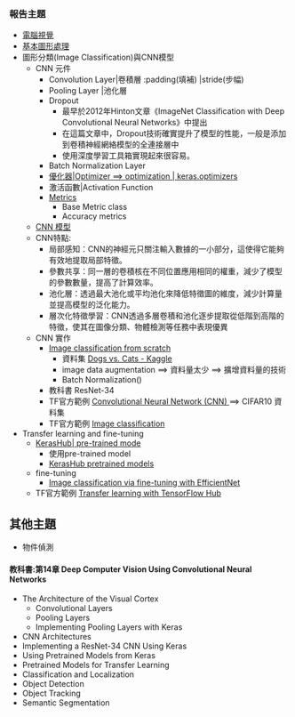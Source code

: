 ### 報告主題
- [電腦視覺](電腦視覺.md)
- [基本圖形處理](圖形處理常用套件.md)
- 圖形分類(Image Classification)與CNN模型
  - CNN 元件
    - Convolution Layer|卷積層 :padding(填補) |stride(步幅)
    - Pooling Layer |池化層
    - Dropout
      - 最早於2012年Hinton文章《ImageNet Classification with Deep Convolutional Neural Networks》中提出
      - 在這篇文章中，Dropout技術確實提升了模型的性能，一般是添加到卷積神經網絡模型的全連接層中
      - 使用深度學習工具箱實現起來很容易。
    - Batch Normalization Layer
    - [優化器|Optimizer ==> optimization | keras.optimizers](https://keras.io/api/optimizers/) 
    - 激活函數|Activation Function
    - [Metrics](https://keras.io/api/metrics/)
      - Base Metric class
      - Accuracy metrics
  - [CNN 模型](CNN_Model.md)
  - CNN特點:
    - 局部感知：CNN的神經元只關注輸入數據的一小部分，這使得它能夠有效地提取局部特徵。
    - 參數共享：同一層的卷積核在不同位置應用相同的權重，減少了模型的參數數量，提高了計算效率。
    - 池化層：透過最大池化或平均池化來降低特徵圖的維度，減少計算量並提高模型的泛化能力。
    - 層次化特徵學習：CNN透過多層卷積和池化逐步提取從低階到高階的特徵，使其在圖像分類、物體檢測等任務中表現優異
  - CNN 實作
    - [Image classification from scratch](https://keras.io/examples/vision/image_classification_from_scratch/)
      - 資料集 [Dogs vs. Cats - Kaggle](https://www.kaggle.com/c/dogs-vs-cats/overview)
      - image data augmentation ==> 資料量太少 ==> 擴增資料量的技術
      - Batch Normalization()
    - 教科書 ResNet-34
    - TF官方範例 [Convolutional Neural Network (CNN) ](https://www.tensorflow.org/tutorials/images/cnn)   ==> CIFAR10 資料集
    - TF官方範例 [Image classification](https://www.tensorflow.org/tutorials/images/classification)
- Transfer learning and fine-tuning
  - [KerasHub| pre-trained mode](https://keras.io/keras_hub/)
    - 使用pre-trained model
    - [KerasHub pretrained models](https://keras.io/keras_hub/presets/) 
  - fine-tuning
    - [Image classification via fine-tuning with EfficientNet](https://keras.io/examples/vision/swin_transformers/) 
  - TF官方範例 [Transfer learning with TensorFlow Hub](https://www.tensorflow.org/tutorials/images/transfer_learning_with_hub) 

## 其他主題 
- 物件偵測

#### 教科書:第14章 Deep Computer Vision Using Convolutional Neural Networks
- The Architecture of the Visual Cortex
  - Convolutional Layers
  - Pooling Layers
  - Implementing Pooling Layers with Keras
- CNN Architectures
- Implementing a ResNet-34 CNN Using Keras
- Using Pretrained Models from Keras
- Pretrained Models for Transfer Learning
- Classification and Localization
- Object Detection
- Object Tracking
- Semantic Segmentation
